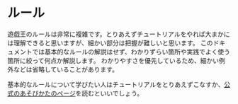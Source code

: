 # ルール

遊戯王のルールは非常に複雑です。とりあえずチュートリアルをやれば大まかには理解できると思いますが、細かい部分は把握が難しいと思います。
このドキュメントでは基本的なルールの解説はせず、わかりずらい箇所や実践でよく使う箇所に絞って何点か解説します。
わかりやすさを優先しているため、細かい例外などは省略していることがあります。

基本的なルールについて学びたい人はチュートリアルをとりあえずこなすか、[公式のあそびかたのページ](https://www.yugioh-card.com/japan/howto/)を読むといいでしょう。
